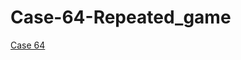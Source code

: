 # Case-64-Repeated_game
[Case 64](https://github.com/SciEcon-GameTheory/Case-64-Repeated_game/blob/main/Case_64_Repeated_game_NE.ipynb)
